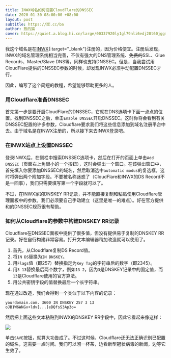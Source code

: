 ```yaml
---
title: INWX域名如何设置CloudFlare的DNSSEC
date: 2020-01-30 08:00:00 +08:00
layout: post
subtitle: https://🈳.cc/ba
author: 熊的猫
cover: https://quiet.a.blog.hi.cn/large/00337920ly1gl79nli6edj20t60jggm5.jpg
---
```


我这个域名是在[INWX](https://www.inwx.com/en "INWX"){:target="_blank"}注册的，因为价格便宜。注册后发现，INWX的域名管理系统相当完善，不仅有强大的DNS管理系统、~~免费的~~SSL、Glue Records、Master/Slave DNS等，同样也支持DNSSEC。但是，当我尝试用CloudFlare提供的DNSSEC参数的时候，却发现INWX必须手动配置DNSSEC才行。

因此，编写了这个简短的教程，希望能够帮助更多的人。

### 用Cloudflare准备DNSSEC

首先第一步是要开启CloudFlare的DNSSEC，它就在DNS选项卡下面一点点的位置。找到DNSSEC之后，单击`Enable DNSSEC`开启DNSSEC。这时你将会看到有关DNSSEC配置的许多参数，Cloudflare要求我们将这些信息添加到域名注册平台中去。由于域名是在INWX注册的，所以接下来去INWX登录吧。

### 在INWX站点上设置DNSSEC

登录INWX后，在侧栏中搜索DNSSEC选项卡，然后在打开的页面上单击`Add DNSSEC`（页面右上角很小的一个按钮），这时会弹出一个窗口。在该弹出窗口中，首先填入你要添加DNSSEC的域名，然后取消选中`automatic modus`的复选框，这时将弹出两个附加字段。不要被名称迷惑了（CloudFlare和INWX的DS Record不是一回事），我们只需要填写第一个字段就可以了。

不过，在INWX家的DNSKEY RR记录，并不能直接复制和粘贴使用Cloudflare管理面板中的参数。我们必须要自己手动建立（这里是唯一的难点）。好在官方提供和的DNSSEC规范很有帮助。

### 如何从Cloudflare的参数中构建DNSKEY RR记录

Cloudflare在DNSSEC面板中提供了很多值，但没有提供易于复制的DNSKEY RR记录。好在自行构建非常容易。打开文本编辑器稍加改造就可以使用了。

1. 首先，从Cloudflare复制DS Record值。
2. 将`IN DS`替换为`IN DNSKEY`。
3. 用`Flags`值（即257）替换指定为`Key Tag`的字符串后的数字（即2345）。
4. 用`3 13`替换最后两个数字，例如`13 2`，因为`3`是DNSKEY记录中的固定值，而`13`是Cloudflare使用的官方算法。
5. 用公共密钥字段的值替换最后一个长字符串。

现在通过改造，我们会得到一个类似于以下内容的记录：

    yourdomain.com. 3600 IN DNSKEY 257 3 13 oJB1W6WNGv+ldv[...]eDQfsS3Ap3o=
	
然后把上面这些文本粘贴到INWX的DNSKEY RR字段中，因此它看起来像这样：

![](https://quiet.a.blog.hi.cn/large/00337920ly1gl7g8cb56dj20lh0ipwfi.jpg)

单击`SAVE`按钮，就算大功告成了。不过这时候，Cloudflare还无法正确识别已配置的域名，这需要一点时间。我们可以沏一杯茶，边看新型冠状病毒的新闻，边等它生效了。